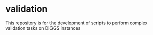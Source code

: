 # validation
 This repository is for the development of scripts to perform complex validation tasks on DIGGS instances
